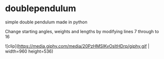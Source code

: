 # doublependulum
simple double pendulum made in python

Change starting angles, weights and lengths by modifying lines 7 through to 16

![clip](https://media.giphy.com/media/20PzHMSIKvOsltHDrp/giphy.gif | width=960 height=536)

